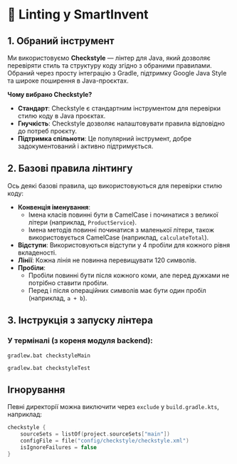 # 🧹 Linting у SmartInvent

## 1. Обраний інструмент

Ми використовуємо **Checkstyle** — лінтер для Java, який дозволяє перевіряти стиль та структуру коду згідно з обраними правилами. Обраний через просту інтеграцію з Gradle, підтримку Google Java Style та широке поширення в Java-проєктах.

**Чому вибрано Checkstyle?**
- **Стандарт**: Checkstyle є стандартним інструментом для перевірки стилю коду в Java проєктах.
- **Гнучкість**: Checkstyle дозволяє налаштовувати правила відповідно до потреб проєкту.
- **Підтримка спільноти**: Це популярний інструмент, добре задокументований і активно підтримується.

## 2. Базові правила лінтингу

Ось деякі базові правила, що використовуються для перевірки стилю коду:
- **Конвенція іменування**:
    - Імена класів повинні бути в CamelCase і починатися з великої літери (наприклад, `ProductService`).
    - Імена методів повинні починатися з маленької літери, також використовується CamelCase (наприклад, `calculateTotal`).
- **Відступи**: Використовуються відступи у 4 пробіли для кожного рівня вкладеності.
- **Лінії**: Кожна лінія не повинна перевищувати 120 символів.
- **Пробіли**:
    - Пробіли повинні бути після кожного коми, але перед дужками не потрібно ставити пробіли.
    - Перед і після операційних символів має бути один пробіл (наприклад, `a + b`).



## 3. Інструкція з запуску лінтера

### У терміналі (з кореня модуля backend):

``` 
gradlew.bat checkstyleMain

gradlew.bat checkstyleTest
```

## Ігнорування

Певні директорії можна виключити через `exclude` у `build.gradle.kts`, наприклад:
```kotlin
checkstyle {
    sourceSets = listOf(project.sourceSets["main"])
    configFile = file("config/checkstyle/checkstyle.xml")
    isIgnoreFailures = false
}
